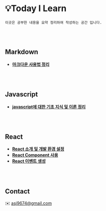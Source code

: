 
# 💡Today I Learn 
    이곳은 공부한 내용을 요약 정리하여 작성하는 공간 입니다.
    
<br><br>    

## Markdown
  * **[마크다운 사용법 정리](./markdown.md)** 
 
<br><br>

## Javascript
  * **[javascript에 대한 기초 지식 및 이론 정리](./javascript.md)** 

<br><br>

## React
 * **[React 소개 및 개발 환경 설정](./react.md)**
 * **[React Component 사용](./react_02.md)**
 * **[React 이벤트 생성](./react_03.md)**

<br><br>

## Contact 
:envelope: asj9674@gmail.com
